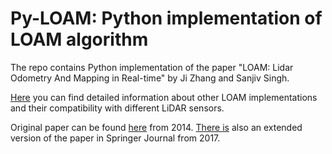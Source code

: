 # Py-LOAM: Python implementation of LOAM algorithm

The repo contains Python implementation of the paper "LOAM: Lidar Odometry And Mapping in Real-time" by Ji Zhang and 
Sanjiv Singh.

[Here](https://github.com/anastasiia-kornilova/loam-impl) you can find detailed information about other LOAM 
implementations and their compatibility with different LiDAR sensors.

Original paper can be found [here](https://www.ri.cmu.edu/pub_files/2014/7/Ji_LidarMapping_RSS2014_v8.pdf) from 2014.
[There is](https://link.springer.com/article/10.1007/s10514-016-9548-2) also an extended version of the paper in 
Springer Journal from 2017.